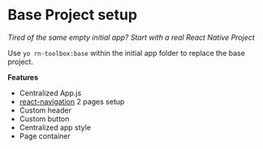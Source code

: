 # Base Project setup

*Tired of the same empty initial app? Start with a real React Native Project*

Use `yo rn-toolbox:base` within the initial app folder to replace the base project.

**Features**
- Centralized App.js
- [react-navigation](https://github.com/react-community/react-navigation) 2 pages setup
- Custom header
- Custom button
- Centralized app style
- Page container
